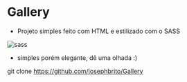 # Gallery

* Projeto simples feito com HTML e estilizado com o SASS

![sass](https://user-images.githubusercontent.com/84200694/150042736-4197363b-887f-4faa-8966-f869ba040468.gif)

* simples porém elegante, dê uma olhada :)

git clone https://github.com/josephbrito/Gallery
